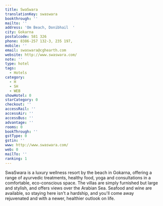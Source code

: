 ```yaml
---
title: SwaSwara
translationKey: swaswara
bookthrough: ''
mailto: ''
address: 'Om Beach, Donibhail  '
city: Gokarna
postalcode: 581 326
phone: 8386-257 132-3, 235 197,
mobile: ''
email: swaswara@cghearth.com
website: http://www.swaswara.com/
note: ''
type: hotel
tags:
  - Hotels
category:
  - H
  - SH
  - WEB
showHotel: 0
starCategory: 0
checkout: ''
accessRail: ''
accessAir: ''
accessBus: ''
advantage: ''
rooms: 0
bookThrough: ''
gstType: 0
gstin: ''
www: http://www.swaswara.com/
web: 0
mailTo: ''
ranking: 1
---
```



















SwaSwara is a luxury wellness resort by the beach in Gokarna, offering a range of ayurvedic treatments, healthy food, yoga and consultations in a comfortable, eco-conscious space. The villas are simply furnished but large and stylish, and offers views over the Arabian Sea. Seafood and wine are available, so staying here isn't a hardship, and you'll come away rejuvenated and with a newer, healthier outlook on life.